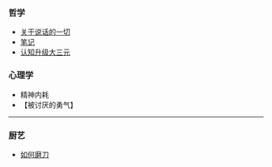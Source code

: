 ###   哲学
-   [关于说话的一切](https://qqlyk.duanshu.com/#/course/08987542d3424dfc8d0a7a634a70297e)
-   [笔记](/More/Philosophy/Talking.md)
-   [认知升级大三元](https://qqlyk.duanshu.com/#/course/ad068a968b104c99a34d0b9cc3859324)    

###   心理学
-   精神内耗
-   【被讨厌的勇气】

---

### 厨艺
- [如何磨刀](/More/Culinary/如何磨刀.md)

